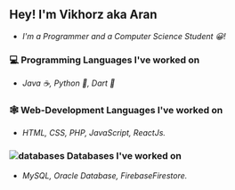 ## Hey! I'm Vikhorz aka Aran 
- *I'm a Programmer and a Computer Science Student 😀!*

### 💻 Programming Languages I've worked on

- *Java ☕️, Python 🐍, Dart 🎯*

### 🕸 Web-Development Languages I've worked on

- *HTML, CSS, PHP, JavaScript, ReactJs.*

### ![databases](https://user-images.githubusercontent.com/76783878/137024581-6cb0932e-188b-44e3-85af-c32ce1db13dc.png) Databases I've worked on 

- *MySQL, Oracle Database, FirebaseFirestore.*
<!---
Vikhorz/Vikhorz is a ✨ special ✨ repository because its `README.md` (this file) appears on your GitHub profile.
You can click the Preview link to take a look at your changes.
--->
 
